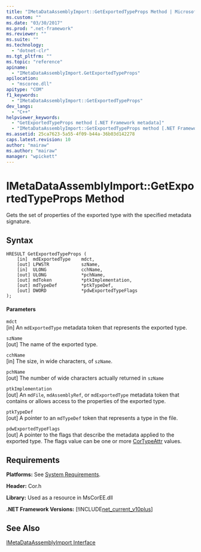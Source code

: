 ```yaml
---
title: "IMetaDataAssemblyImport::GetExportedTypeProps Method | Microsoft Docs"
ms.custom: ""
ms.date: "03/30/2017"
ms.prod: ".net-framework"
ms.reviewer: ""
ms.suite: ""
ms.technology: 
  - "dotnet-clr"
ms.tgt_pltfrm: ""
ms.topic: "reference"
apiname: 
  - "IMetaDataAssemblyImport.GetExportedTypeProps"
apilocation: 
  - "mscoree.dll"
apitype: "COM"
f1_keywords: 
  - "IMetaDataAssemblyImport::GetExportedTypeProps"
dev_langs: 
  - "C++"
helpviewer_keywords: 
  - "GetExportedTypeProps method [.NET Framework metadata]"
  - "IMetaDataAssemblyImport::GetExportedTypeProps method [.NET Framework metadata]"
ms.assetid: 25ca7623-5a55-4f09-b44a-36b03d142278
caps.latest.revision: 10
author: "mairaw"
ms.author: "mairaw"
manager: "wpickett"
---
```

# IMetaDataAssemblyImport::GetExportedTypeProps Method
Gets the set of properties of the exported type with the specified metadata signature.  
  
## Syntax  
  
```  
HRESULT GetExportedTypeProps (  
    [in]  mdExportedType    mdct,   
    [out] LPWSTR            szName,   
    [in]  ULONG             cchName,   
    [out] ULONG             *pchName,   
    [out] mdToken           *ptkImplementation,   
    [out] mdTypeDef         *ptkTypeDef,   
    [out] DWORD             *pdwExportedTypeFlags  
);  
```  
  
#### Parameters  
 `mdct`  
 [in] An `mdExportedType` metadata token that represents the exported type.  
  
 `szName`  
 [out] The name of the exported type.  
  
 `cchName`  
 [in] The size, in wide characters, of `szName`.  
  
 `pchName`  
 [out] The number of wide characters actually returned in `szName`  
  
 `ptkImplementation`  
 [out] An `mdFile`, `mdAssemblyRef`, or `mdExportedType` metadata token that contains or allows access to the properties of the exported type.  
  
 `ptkTypeDef`  
 [out] A pointer to an `mdTypeDef` token that represents a type in the file.  
  
 `pdwExportedTypeFlags`  
 [out] A pointer to the flags that describe the metadata applied to the exported type. The flags value can be one or more [CorTypeAttr](../../../../docs/framework/unmanaged-api/metadata/cortypeattr-enumeration.md) values.  
  
## Requirements  
 **Platforms:** See [System Requirements](../../../../docs/framework/get-started/system-requirements.md).  
  
 **Header:** Cor.h  
  
 **Library:** Used as a resource in MsCorEE.dll  
  
 **.NET Framework Versions:** [!INCLUDE[net_current_v10plus](../../../../includes/net-current-v10plus-md.md)]  
  
## See Also  
 [IMetaDataAssemblyImport Interface](../../../../docs/framework/unmanaged-api/metadata/imetadataassemblyimport-interface.md)